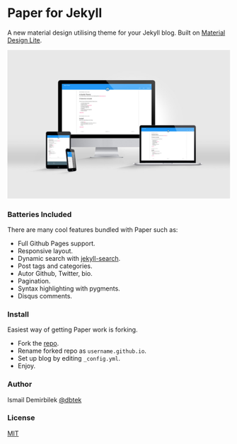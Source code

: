 # Paper for Jekyll
A new material design utilising theme for your Jekyll blog. Built on [Material Design Lite](http://www.getmdl.io/).

![screenshot](assets/screenshots/mockup.jpg)

### Batteries Included
There are many cool features bundled with Paper such as:

- Full Github Pages support.
- Responsive layout.
- Dynamic search with [jekyll-search](https://github.com/christian-fei/Simple-Jekyll-Search/).
- Post tags and categories.
- Autor Github, Twitter, bio.
- Pagination.
- Syntax highlighting with pygments.
- Disqus comments.

### Install
Easiest way of getting Paper work is forking.

- Fork the [repo](https://github.com/dbtek/paper).
- Rename forked repo as `username.github.io`.
- Set up blog by editing `_config.yml`.
- Enjoy.

### Author
Ismail Demirbilek
[@dbtek](https://twitter.com/dbtek)

### License
[MIT](http://opensource.org/licenses/MIT)
